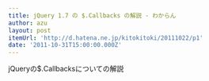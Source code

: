 ```yaml
---
title: jQuery 1.7 の $.Callbacks の解説 - わからん
author: azu
layout: post
itemUrl: 'http://d.hatena.ne.jp/kitokitoki/20111022/p1'
date: '2011-10-31T15:00:00.000Z'
---
```

jQueryの$.Callbacksについての解説
